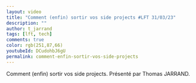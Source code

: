 ```yaml
---
layout: video
title: "Comment (enfin) sortir vos side projects #LFT 31/03/23"
description: ""
author: t_jarrand
tags: [lft, tech]
comments: true
color: rgb(251,87,66)
youtubeId: DCudohbJ6gU
permalink: comment-enfin-sortir-vos-side-projects
---
```


Comment (enfin) sortir vos side projects.
Présenté par Thomas JARRAND.
